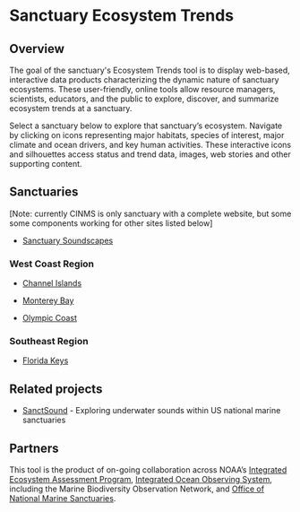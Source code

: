# Sanctuary Ecosystem Trends

## Overview

The goal of the sanctuary's Ecosystem Trends tool is to display web-based, interactive data products characterizing the dynamic nature of sanctuary ecosystems. These user-friendly, online tools allow resource managers, scientists, educators, and the public to explore, discover, and summarize ecosystem trends at a sanctuary. 

Select a sanctuary below to explore that sanctuary’s ecosystem. Navigate by clicking on icons representing major habitats, species of interest, major climate and ocean drivers, and key human activities. These interactive icons and silhouettes access status and trend data, images, web stories and other supporting content.

## Sanctuaries

[Note: currently CINMS is only sanctuary with a complete website, but some some components working for other sites listed below]

- [Sanctuary Soundscapes](https://marinebon.org/sanctsound/)

### West Coast Region
- [Channel Islands](https://marinebon.org/cinms)

- [Monterey Bay](https://marinebon.org/mbnms) 
- [Olympic Coast](https://marinebon.org/ocnms)

### Southeast Region
- [Florida Keys](https://marinebon.org/fknms)

## Related projects
- [SanctSound](https://marinebon.org/sanctsound)  - Exploring underwater sounds within US national marine sanctuaries

## Partners

This tool is the product of on-going collaboration across NOAA’s [Integrated Ecosystem Assessment Program](https://www.integratedecosystemassessment.noaa.gov), [Integrated Ocean Observing System](https://ioos.noaa.gov/), including the Marine Biodiversity Observation Network, and [Office of National Marine Sanctuaries](https://sanctuaries.noaa.gov).
